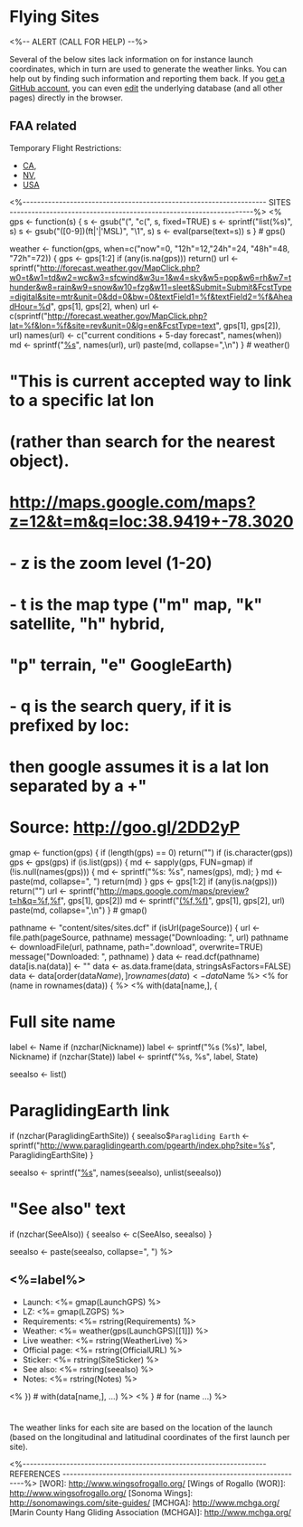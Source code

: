 # Flying Sites

<%-- ALERT (CALL FOR HELP) --%>
<div class="alert alert-warning" role="alert">
Several of the below sites lack information on for instance launch
coordinates, which in turn are used to generate the weather links.
You can help out by finding such information and reporting them back.
If you <a class="alert-link" id="edit"
href="https://github.com/join">get a GitHub account</a>, you can even
<span style="white-space: nowrap;"><a class="alert-link" id="edit"
href="https://github.com/BHGC/website/tree/master/content/sites/sites.dcf">edit</a>
<span class="glyphicon glyphicon-edit"></span></span> 
the underlying database (and all other pages) directly in the browser.
</div>

## FAA related

Temporary Flight Restrictions:
* [CA](http://tfr.faa.gov/tfr_map/states.jsp?select2=CA),
* [NV](http://tfr.faa.gov/tfr_map/states.jsp?select2=NV),
* [USA](http://www.aopa.org/tfr/faa-tfr-map.html)


<%-------------------------------------------------------------------
 SITES
 -------------------------------------------------------------------%>
<%
gps <- function(s) {
  s <- gsub("(", "c(", s, fixed=TRUE)
  s <- sprintf("list(%s)", s)
  s <- gsub("([0-9])(ft|'|'MSL)", "\\1", s)
  s <- eval(parse(text=s))
  s
} # gps()


weather <- function(gps, when=c("now"=0, "12h"=12,"24h"=24, "48h"=48, "72h"=72)) {
  gps <- gps[1:2]
  if (any(is.na(gps))) return()
  url <-
  sprintf("http://forecast.weather.gov/MapClick.php?w0=t&w1=td&w2=wc&w3=sfcwind&w3u=1&w4=sky&w5=pop&w6=rh&w7=thunder&w8=rain&w9=snow&w10=fzg&w11=sleet&Submit=Submit&FcstType=digital&site=mtr&unit=0&dd=0&bw=0&textField1=%f&textField2=%f&AheadHour=%d",
  gps[1], gps[2], when)
  url <-
  c(sprintf("http://forecast.weather.gov/MapClick.php?lat=%f&lon=%f&site=rev&unit=0&lg=en&FcstType=text",
  gps[1], gps[2]), url)
  names(url) <- c("current conditions + 5-day forecast", names(when))
  md <- sprintf("[%s](%s)", names(url), url)
  paste(md, collapse=",\n")
} # weather()


# "This is current accepted way to link to a specific lat lon
#  (rather than search for the nearest object).
#  http://maps.google.com/maps?z=12&t=m&q=loc:38.9419+-78.3020
#  - z is the zoom level (1-20)
#  - t is the map type ("m" map, "k" satellite, "h" hybrid,
#      "p" terrain, "e" GoogleEarth)
#  - q is the search query, if it is prefixed by loc:
#      then google assumes it is a lat lon separated by a +"
#  Source: http://goo.gl/2DD2yP
gmap <- function(gps) {
  if (length(gps) == 0) return("")
  if (is.character(gps)) gps <- gps(gps)
  if (is.list(gps)) {
    md <- sapply(gps, FUN=gmap)
	if (!is.null(names(gps))) {
      md <- sprintf("%s: %s", names(gps), md);
	}
	md <- paste(md, collapse=", ")
    return(md)
  }
  gps <- gps[1:2]
  if (any(is.na(gps))) return("")
  url <- sprintf("http://maps.google.com/maps/preview?t=h&q=%f,%f", gps[1], gps[2])
  md <- sprintf("[(%f,%f)](%s)", gps[1], gps[2], url)
  paste(md, collapse=",\n")
} # gmap()

pathname <- "content/sites/sites.dcf"
if (isUrl(pageSource)) {
  url <- file.path(pageSource, pathname)
  message("Downloading: ", url)
  pathname <- downloadFile(url, pathname, path=".download", overwrite=TRUE)
  message("Downloaded: ", pathname)
}
data <- read.dcf(pathname)
data[is.na(data)] <- ""
data <- as.data.frame(data, stringsAsFactors=FALSE)
data <- data[order(data$Name),]
rownames(data) <- data$Name
%>
<% for (name in rownames(data)) { %>
<% with(data[name,], {

  # Full site name
  label <- Name
  if (nzchar(Nickname)) label <- sprintf("%s (%s)", label, Nickname)
  if (nzchar(State)) label <- sprintf("%s, %s", label, State)

  seealso <- list()

  # ParaglidingEarth link
  if (nzchar(ParaglidingEarthSite)) {
    seealso$`Paragliding Earth` <- sprintf("http://www.paraglidingearth.com/pgearth/index.php?site=%s", ParaglidingEarthSite)
  }

  seealso <- sprintf("[%s](%s)", names(seealso), unlist(seealso))
  
  # "See also" text
  if (nzchar(SeeAlso)) {
    seealso <- c(SeeAlso, seealso)
  }
  
  seealso <- paste(seealso, collapse=", ")
%>
## <%=label%>

* Launch: <%= gmap(LaunchGPS) %>
* LZ: <%= gmap(LZGPS) %>
* Requirements: <%= rstring(Requirements) %>
* Weather: <%= weather(gps(LaunchGPS)[[1]]) %>
* Live weather: <%= rstring(WeatherLive) %>
* Official page: <%= rstring(OfficialURL) %>
* Sticker: <%= rstring(SiteSticker) %>
* See also: <%= rstring(seealso) %>
* Notes: <%= rstring(Notes) %>

<% }) # with(data[name,], ...) %>
<% } # for (name ...) %>



<div class="alert alert-info" role="alert" style="margin-top: 5ex;">
The weather links for each site are based on the location of the
launch (based on the longitudinal and latitudinal coordinates of the
first launch per site).
</div>


<%-------------------------------------------------------------------
 REFERENCES
 -------------------------------------------------------------------%>
[WOR]: http://www.wingsofrogallo.org/
[Wings of Rogallo (WOR)]: http://www.wingsofrogallo.org/
[Sonoma Wings]: http://sonomawings.com/site-guides/
[MCHGA]: http://www.mchga.org/
[Marin County Hang Gliding Association (MCHGA)]: http://www.mchga.org/

